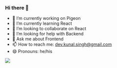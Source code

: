 ### Hi there 👋

- 🔭 I’m currently working on Pigeon
- 🌱 I’m currently learning React
- 👯 I’m looking to collaborate on React
- 🤔 I’m looking for help with Backend
- 💬 Ask me about Frontend
- 📫 How to reach me: dev.kunal.singh@gmail.com
- 😄 Pronouns: he/his

<img src="https://github-readme-stats.vercel.app/api?username=KunalSingh14&&show_icons=true&title_color=ffffff&icon_color=bb2acf&text_color=daf7dc&bg_color=151515">

